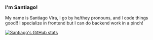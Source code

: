 ### I'm Santiago!

My name is Santiago Vira, I go by he/they pronouns, and I code things good!! I specialize in frontend but I can do backend work in a pinch!

 [![Santiago's GitHub stats](https://github-readme-stats.vercel.app/api?username=SantiagoVira)](https://github.com/anuraghazra/github-readme-stats)


<!--
**SantiagoVira/SantiagoVira** is a ✨ _special_ ✨ repository because its `README.md` (this file) appears on your GitHub profile.

Here are some ideas to get you started:

- 🔭 I’m currently working on ...
- 🌱 I’m currently learning ...
- 👯 I’m looking to collaborate on ...
- 🤔 I’m looking for help with ...
- 💬 Ask me about ...
- 📫 How to reach me: ...
- 😄 Pronouns: ...
- ⚡ Fun fact: ...
-->

